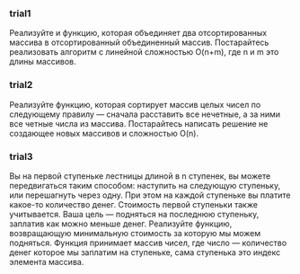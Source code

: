 ### trial1

Реализуйте и функцию, которая объединяет два отсортированных массива в отсортированный объединенный массив. Постарайтесь реализовать алгоритм с линейной сложностью O(n+m), где n и m это длины массивов.

### trial2

Реализуйте функцию, которая сортирует массив целых чисел по следующему правилу — сначала расставить все нечетные, а за ними все четные числа из массива. Постарайтесь написать решение не создающее новых массивов и сложностью O(n).

### trial3

Вы на первой ступеньке лестницы длиной в n ступенек, вы можете передвигаться таким способом: наступить на следующую ступеньку, или перешагнуть через одну. При этом на каждой ступеньке вы платите какое-то количество денег. Стоимость первой ступеньки также учитывается. Ваша цель — подняться на последнюю ступеньку, заплатив как можно меньше денег.
Реализуйте функцию, возвращающую минимальную стоимость за которую мы можем подняться.
Функция принимает массив чисел, где число — количество денег которое мы заплатим на ступеньке, сама ступенька это индекс элемента массива.